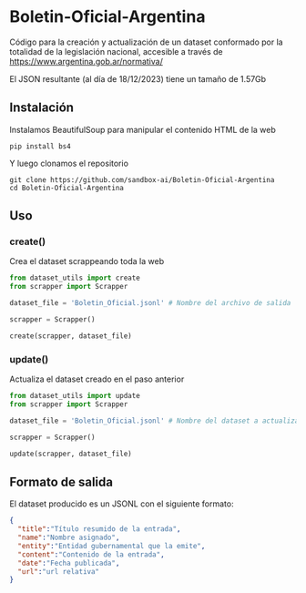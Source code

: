 # Boletin-Oficial-Argentina
Código para la creación y actualización de un dataset conformado por la totalidad de la legislación nacional, accesible a través de https://www.argentina.gob.ar/normativa/

El JSON resultante (al día de 18/12/2023) tiene un tamaño de 1.57Gb

## Instalación
Instalamos BeautifulSoup para manipular el contenido HTML de la web

```
pip install bs4
```

Y luego clonamos el repositorio

```
git clone https://github.com/sandbox-ai/Boletin-Oficial-Argentina
cd Boletin-Oficial-Argentina
```

## Uso

### create()
Crea el dataset scrappeando toda la web

```python
from dataset_utils import create
from scrapper import Scrapper

dataset_file = 'Boletin_Oficial.jsonl' # Nombre del archivo de salida

scrapper = Scrapper()

create(scrapper, dataset_file)
```

### update()
Actualiza el dataset creado en el paso anterior
```python
from dataset_utils import update
from scrapper import Scrapper

dataset_file = 'Boletin_Oficial.jsonl' # Nombre del dataset a actualizar

scrapper = Scrapper()

update(scrapper, dataset_file)
```

## Formato de salida

El dataset producido es un JSONL con el siguiente formato:

```json
{
  "title":"Título resumido de la entrada",
  "name":"Nombre asignado",
  "entity":"Entidad gubernamental que la emite",
  "content":"Contenido de la entrada",
  "date":"Fecha publicada",
  "url":"url relativa"
}
```

